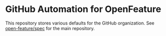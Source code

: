 # GitHub Automation for OpenFeature

This repository stores various defaults for the GitHub organization.
See [open-feature/spec](https://github.com/open-feature/spec) for the main repository.

